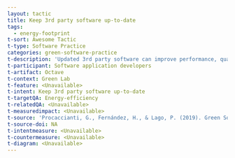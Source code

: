 ```yaml
---
layout: tactic
title: Keep 3rd party software up-to-date
tags:
  - energy-footprint
t-sort: Awesome Tactic
t-type: Software Practice
categories: green-software-practice
t-description: 'Updated 3rd party software can improve performance, quality, security and energy efficiency.'
t-participant: Software application developers
t-artifact: Octave
t-context: Green Lab
t-feature: <Unavailable>
t-intent: Keep 3rd party software up-to-date
t-targetQA: Energy-efficiency
t-relatedQA: <Unavailable>
t-measuredimpact: <Unavailable>
t-source: 'Procaccianti, G., Fernández, H., & Lago, P. (2019). Green Software in Practice: Empirical Validation and Assessment of Best Practices for Writing Energy-Efficient Software. Vrije Universiteit Amsterdam, October 2019.'
t-source-doi: NA
t-intentmeasure: <Unavailable>
t-countermeasure: <Unavailable>
t-diagram: <Unavailable>
---
```

